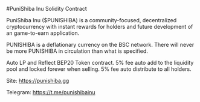 #PuniShiba Inu Solidity Contract
   
PuniShiba Inu ($PUNISHIBA) is a community-focused, decentralized cryptocurrency
with instant rewards for holders and future development of an game-to-earn application.
   
PUNISHIBA is a deflationary currency on the BSC network. 
There will never be more PUNISHIBA in circulation than what is specified.
   
Auto LP and Reflect BEP20 Token contract.
5% fee auto add to the liquidity pool and locked forever when selling. 
5% fee auto distribute to all holders.
   
Site: https://punishiba.gg

Telegram: https://t.me/punishibainu

